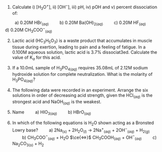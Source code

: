 1. Calculate i) \[H$_3$O$^+$], ii) \[OH$^-$], iii) pH, iv) pOH and v) percent dissociation of:

$\qquad$a) 0.20M HBr$_{(aq)}$
$\qquad$b) 0.20M Ba(OH)$_2$$_{(aq)}$
$\qquad$c) 0.20M HF$_{(aq)}$
$\qquad$d) 0.20M CH$_3$COO$^-$$_{(aq)}$

2. Lactic acid (HC$_3$H$_5$O$_3$) is a waste product that accumulates in muscle tissue during exertion, leading to pain and a feeling of fatigue. In a 0.100M aqueous solution, lactic acid is 3.7% dissociat3ed. Calculate the value of K$_a$ for this acid.

3. If a 10.0mL sample of H$_3$PO$_4$$_{(aq)}$ requires 35.08mL of 2.12M sodium hydroxide solution for complete neutralization. What is the molarity of H$_3$PO$_4$$_{(aq)}$?

4. The following data were recorded in an experiment. Arrange the six solutions in order of decreasing acid strength, given the HCl$_{(aq)}$ is the strongest acid and NaOH$_{(aq)}$ is the weakest.

5. Name
$\qquad$a) HIO$_3$$_{(aq)}$ 
$\qquad$b) HBrO$_{(aq)}$

6. In which of the following equations is H$_2$O shown acting as a Bronsted Lowry base?
$\qquad$a) 2Na$_{(s)}$ + 2H$_2$O$_{(l)}$ -> 2Na$^+$$_{(aq)}$ + 2OH$^-$$_{(aq)}$ + H$_2$$_{(g)}$
$\qquad$b) CH$_3$COO$^-$$_{(aq)}$ + H$_2$O $\ce{<=>}$ CH$_3$COOH$_{(aq)}$ + OH$^-$$_{(aq)}$
$\qquad$c) Na$_2$CO$_3$$_{(s)}$ + H$_2$